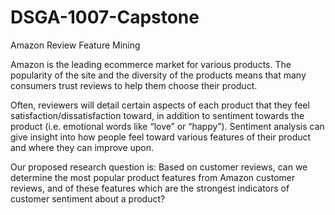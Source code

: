# DSGA-1007-Capstone
Amazon Review Feature Mining

Amazon is the leading ecommerce market for various products. The popularity of the site and the diversity of the products means that many consumers trust reviews to help them choose their product. 



Often, reviewers will detail certain aspects of each product that they feel satisfaction/dissatisfaction toward, in addition to sentiment towards the product (i.e. emotional words like “love” or “happy”). Sentiment analysis can give insight into how people feel toward various features of their product and where they can improve upon. 


Our proposed research question is: Based on customer reviews, can we determine the most popular product features from Amazon customer reviews, and of these features which are the strongest indicators of customer sentiment about a product? 

